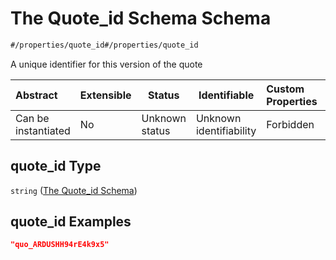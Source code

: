 # The Quote_id Schema Schema

```txt
#/properties/quote_id#/properties/quote_id
```

A unique identifier for this version of the quote


| Abstract            | Extensible | Status         | Identifiable            | Custom Properties | Additional Properties | Access Restrictions | Defined In                                                                                       |
| :------------------ | ---------- | -------------- | ----------------------- | :---------------- | --------------------- | ------------------- | ------------------------------------------------------------------------------------------------ |
| Can be instantiated | No         | Unknown status | Unknown identifiability | Forbidden         | Allowed               | none                | [policy_transaction.schema.json\*](../out/policy_transaction.schema.json "open original schema") |

## quote_id Type

`string` ([The Quote_id Schema](policy_transaction-properties-the-quote_id-schema.md))

## quote_id Examples

```json
"quo_ARDUSHH94rE4k9x5"
```

